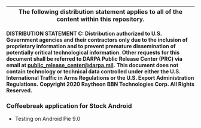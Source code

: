 | The following distribution statement applies to all of the content within this repository. |
|----|
**DISTRIBUTION STATEMENT C:  Distribution authorized to U.S. Government agencies and their contractors only due to the inclusion of proprietary information and to prevent premature dissemination of potentially critical technological information. Other requests for this document shall be referred to DARPA Public Release Center (PRC) via email at public_release_center@darpa.mil.**
**This document does not contain technology or technical data controlled under either the U.S. International Traffic in Arms Regulations or the U.S. Export Administration Regulations.**
**Copyright 2020 Raytheon BBN Technologies Corp. All Rights Reserved.** 

### Coffeebreak application for Stock Android
- Testing on Android Pie 9.0